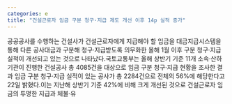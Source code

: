 ```yaml
---
categories: e
title: "건설근로자 임금 구분 청구·지급 제도 개선 이후 14p 실적 증가"
---
```

공공공사를 수행하는 건설사가 건설근로자에게 지급해야 할 임금을 대금지급시스템을 통해 다른 공사대금과 구분해 청구·지급받도록 의무화한 올해 1월 이후 구분 청구·지급 실적이 개선되고 있는 것으로 나타났다.국토교통부는 올해 상반기 기준 11개 소속·산하기관이 진행한 건설공사 총 4085건을 대상으로 임금 구분 청구·지급 현황을 조사한 결과 임금 구분 청구·지급 실적이 있는 공사가 총 2284건으로 전체의 56%에 해당한다고 22일 밝혔다.이는 지난해 상반기 기준 42%에 비해 크게 개선된 것으로 건설근로자 임금의 투명한 지급과 체불·유